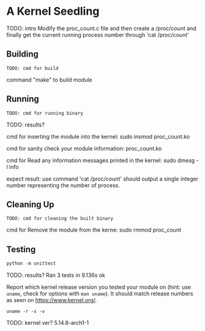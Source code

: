 # A Kernel Seedling
TODO: intro
Modify the proc_count.c file and then create a /proc/count
and finally get the current running process number through 'cat /proc/count'

## Building
```shell
TODO: cmd for build
```
command "make" to build module 

## Running
```shell
TODO: cmd for running binary 

```
TODO: results?

cmd for inserting the module into the kernel:
sudo insmod proc_count.ko

cmd for sanity check your module information:
proc_count.ko

cmd for Read any information messages printed in the kernel:
sudo dmesg -l info

expect result: use command 'cat /proc/count' should output a single integer number representing the number of process.

## Cleaning Up
```shell
TODO: cmd for cleaning the built binary
```
cmd for Remove the module from the kerne:
sudo rmmod proc_count


## Testing
```python
python -m unittest
```
TODO: results?
Ran 3 tests in 9.136s
ok

Report which kernel release version you tested your module on
(hint: use `uname`, check for options with `man uname`).
It should match release numbers as seen on https://www.kernel.org/.

```shell
uname -r -s -v
```
TODO: kernel ver?
5.14.8-arch1-1